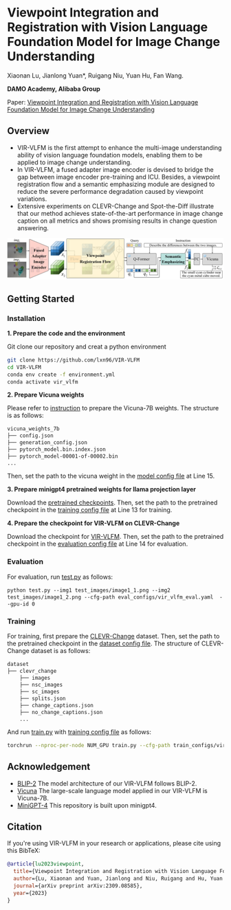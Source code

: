 # Viewpoint Integration and Registration with Vision Language Foundation Model for Image Change Understanding
Xiaonan Lu, Jianlong Yuan*, Ruigang Niu, Yuan Hu, Fan Wang.

**DAMO Academy, Alibaba Group**

Paper: [Viewpoint Integration and Registration with Vision Language Foundation Model for Image Change Understanding](https://arxiv.org/abs/2309.08585)



## Overview
- VIR-VLFM is the first attempt to enhance the multi-image understanding ability of vision language foundation models, enabling them to be applied to image change understanding.
- In VIR-VLFM, a fused adapter image encoder is devised to bridge the gap between image encoder pre-training and ICU. Besides, a viewpoint registration flow and a semantic emphasizing module are designed to reduce the severe performance degradation caused by viewpoint variations.
- Extensive experiments on CLEVR-Change and Spot-the-Diff illustrate that our method achieves state-of-the-art performance in image change caption on all metrics and shows promising results in change question answering.

![overview](figs/overview.png)


## Getting Started
### Installation

**1. Prepare the code and the environment**

Git clone our repository and creat a python environment

```bash
git clone https://github.com/lxn96/VIR-VLFM
cd VIR-VLFM
conda env create -f environment.yml
conda activate vir_vlfm
```

**2. Prepare Vicuna weights**

Please refer to [instruction](PrepareVicuna.md) to prepare the Vicuna-7B weights.
The structure is as follows:

```
vicuna_weights_7b
├── config.json
├── generation_config.json
├── pytorch_model.bin.index.json
├── pytorch_model-00001-of-00002.bin
...   
```

Then, set the path to the vicuna weight in the [model config file](vir_vlfm/configs/models/vir_vlfm.yaml#L15) at Line 15.

**3. Prepare minigpt4 pretrained weights for llama projection layer**

Download the [pretrained checkpoints](https://drive.google.com/file/d/1RY9jV0dyqLX-o38LrumkKRh6Jtaop58R/view?usp=sharing). Then, set the path to the pretrained checkpoint in the [training config file](train_configs/vir_vlfm_clevr_change.yaml#L13) at Line 13 for training.


**4. Prepare the checkpoint for VIR-VLFM on CLEVR-Change**

Download the checkpoint for [VIR-VLFM](https://drive.google.com/file/d/13Mv3Nh9q3mKCn5z95xWnKWuloe-Wi6al/view?usp=sharing). Then, set the path to the pretrained checkpoint in the [evaluation config file](eval_configs/vir_vlfm_eval.yaml#L14) at Line 14 for evaluation.


### Evaluation

For evaluation, run [test.py](test.py) as follows:

```
python test.py --img1 test_images/image1_1.png --img2 test_images/image1_2.png --cfg-path eval_configs/vir_vlfm_eval.yaml  --gpu-id 0
```


### Training

For training, first prepare the [CLEVR-Change](https://github.com/Seth-Park/RobustChangeCaptioning) dataset. Then, set the path to the pretrained checkpoint in the [dataset config file](vir_vlfm/configs/datasets/clevr_change/align.yaml). The structure of CLEVR-Change dataset is as follows:

```
dataset
├── clevr_change
    ├── images
    ├── nsc_images
    ├── sc_images
    ├── splits.json
    ├── change_captions.json
    ├── no_change_captions.json
    ...   
```

And run [train.py](train.py) with [training config file](train_configs/vir_vlfm_clevr_change.yaml) as follows:

```bash
torchrun --nproc-per-node NUM_GPU train.py --cfg-path train_configs/vir_vlfm_clevr_change.yaml
```


## Acknowledgement

+ [BLIP-2](https://huggingface.co/docs/transformers/main/model_doc/blip-2) The model architecture of our VIR-VLFM follows BLIP-2.
+ [Vicuna](https://github.com/lm-sys/FastChat) The large-scale language model applied in our VIR-VLFM is Vicuna-7B.
+ [MiniGPT-4](https://github.com/Vision-CAIR/MiniGPT-4) This repository is built upon minigpt4.

## Citation
If you're using VIR-VLFM in your research or applications, please cite using this BibTeX:
```bibtex
@article{lu2023viewpoint,
  title={Viewpoint Integration and Registration with Vision Language Foundation Model for Image Change Understanding},
  author={Lu, Xiaonan and Yuan, Jianlong and Niu, Ruigang and Hu, Yuan and Wang, Fan},
  journal={arXiv preprint arXiv:2309.08585},
  year={2023}
}
```
